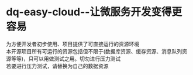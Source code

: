 # dq-easy-cloud--让微服务开发变得更容易
为方便开发者初步使用、项目提供了可直接运行的资源环境<br/>
本开源项目所有可运行的资源包括但不限于(数据库资源、缓存资源、消息队列资源等等)，只可以用做测试之用。切勿进行压力测试<br/>
若要进行压力测试，请替换为自己的数据资源<br/>
